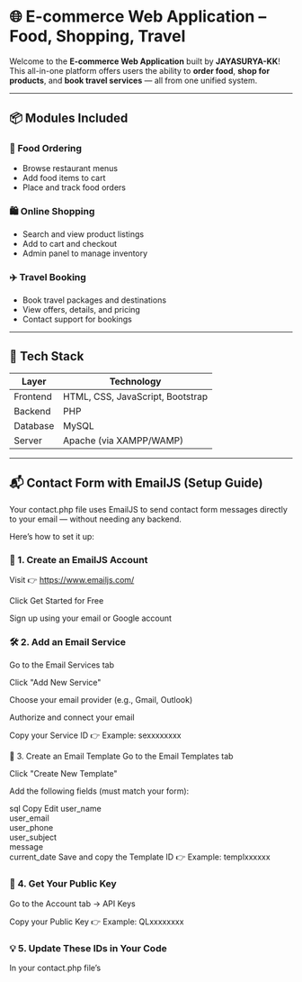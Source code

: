 # 🌐 E-commerce Web Application – Food, Shopping, Travel

Welcome to the **E-commerce Web Application** built by **JAYASURYA-KK**!  
This all-in-one platform offers users the ability to **order food**, **shop for products**, and **book travel services** — all from one unified system.

---

## 📦 Modules Included

### 🍔 Food Ordering
- Browse restaurant menus
- Add food items to cart
- Place and track food orders

### 🛍️ Online Shopping
- Search and view product listings
- Add to cart and checkout
- Admin panel to manage inventory

### ✈️ Travel Booking
- Book travel packages and destinations
- View offers, details, and pricing
- Contact support for bookings

---

## 🧰 Tech Stack

| Layer       | Technology                  |
|-------------|------------------------------|
| Frontend    | HTML, CSS, JavaScript, Bootstrap |
| Backend     | PHP                          |
| Database    | MySQL                        |
| Server      | Apache (via XAMPP/WAMP)      |

---

## 📬 Contact Form with EmailJS (Setup Guide)
Your contact.php file uses EmailJS to send contact form messages directly to your email — without needing any backend.

Here’s how to set it up:

### 🔧 1. Create an EmailJS Account
Visit 👉 https://www.emailjs.com/

Click Get Started for Free

Sign up using your email or Google account

### 🛠️ 2. Add an Email Service
Go to the Email Services tab

Click "Add New Service"

Choose your email provider (e.g., Gmail, Outlook)

Authorize and connect your email

Copy your Service ID
👉 Example: sexxxxxxxx

🧾 3. Create an Email Template
Go to the Email Templates tab

Click "Create New Template"

Add the following fields (must match your form):

sql
Copy
Edit
user_name  
user_email  
user_phone  
user_subject  
message  
current_date
Save and copy the Template ID
👉 Example: templxxxxxx

### 🔑 4. Get Your Public Key
Go to the Account tab → API Keys

Copy your Public Key
👉 Example: QLxxxxxxxx

### 💡 5. Update These IDs in Your Code
In your contact.php file’s <script> section, update the code like this:

javascript
Copy
Edit

🔁 Replace the IDs with your actual EmailJS values.

